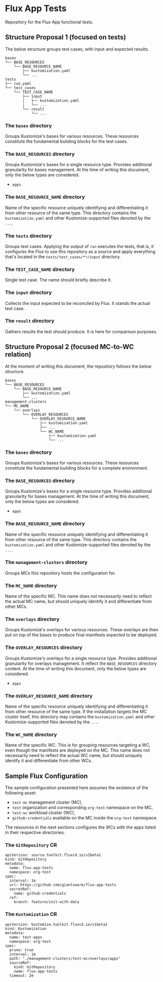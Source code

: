 # Flux App Tests

Repository for the Flux App functional tests.

## Structure Proposal 1 (focused on tests)

The below structure groups test cases, with input and expected results.

```
bases
└── BASE_RESOURCES
    └── BASE_RESOURCE_NAME
        ├── kustomization.yaml
        └── ...
tests
├── run.yaml
└── test_cases
    └── TEST_CASE_NAME
        ├── input
        |   ├── kustomization.yaml
        |   └── ...
        └── result
            └── ...
```

### The `bases` directory

Groups Kustomize's bases for various resources. These resources constitute the fundamental building blocks for the test cases.

### The `BASE_RESOURCES` directory

Groups Kustomize's bases for a single resource type. Provides additional granularity for bases management. At the time of writing this document, only the below types are considered.

* `apps`

### The `BASE_RESOURCE_NAME` directory

Name of the specific resource uniquely identifying and differentiating it from other resource of the same type. This directory contains the `kustomization.yaml` and other Kustomize-supported files denoted by the `...`.

### The `tests` directory

Groups test cases. Applying the output of `run` executes the tests, that is, it configures the Flux to use this repository as a source and apply everything that's located in the `tests/test_cases/**/input` directory.

### The `TEST_CASE_NAME` directory

Single test case. The name should briefly describe it.

### The `input` directory

Collects the input expected to be reconciled by Flux. It stands the actual test case.

### The `result` directory

Gathers results the test should produce. It is here for comparison purposes.


## Structure Proposal 2 (focused MC-to-WC relation)

At the moment of writing this document, the repository follows the below structure.

```
bases
└── BASE_RESOURCES
    └── BASE_RESOURCE_NAME
        ├── kustomization.yaml
        └── ...
management-clusters
└── MC_NAME
    └── overlays
        └── OVERLAY_RESOURCES
            └── OVERLAY_RESOURCE_NAME
                ├── kustomization.yaml
                ├── ...
                └── WC_NAME
                    ├── kustomization.yaml
                    └── ...
```

### The `bases` directory

Groups Kustomize's bases for various resources. These resources constitute the fundamental building blocks for a complete environment.

### The `BASE_RESOURCES` directory

Groups Kustomize's bases for a single resource type. Provides additional granularity for bases management. At the time of writing this document, only the below types are considered.

* `apps`

### The `BASE_RESOURCE_NAME` directory

Name of the specific resource uniquely identifying and differentiating it from other resource of the same type. This directory contains the `kustomization.yaml` and other Kustomize-supported files denoted by the `...`.

### The `management-clusters` directory

Groups MCs this repository hosts the configuration for.

### The `MC_NAME` directory

Name of the specific MC. This name does not necessarily need to reflect the actual MC name, but should uniquely identify it and differentiate from other MCs.

### The `overlays` directory

Groups Kustomize's overlays for various resources. These overlays are then put on top of the bases to produce final manifests expected to be deployed.

### The `OVERLAY_RESOURCES` directory

Groups Kustomize's overlays for a single resource type. Provides additional granularity for overlays management. It reflect the `BASE_RESOURCES` directory content. At the time of writing this document, only the below types are considered.

* `apps`

### The `OVERLAY_RESOURCE_NAME` directory

Name of the specific resource uniquely identifying and differentiating it from other resource of the same type. If the installation targets the MC cluster itself, this directory may contains the `kustomization.yaml` and other Kustomize-supported files denoted by the `...`.

### The `WC_NAME` directory

Name of the specific WC. This is for grouping resources targeting a WC, even though the manifests are deployed on the MC. This name does not necessarily need to reflect the actual WC name, but should uniquely identify it and differentiate from other WCs.

## Sample Flux Configuration

The sample configuration presented here assumes the existence of the following asset:

* `test-mc` management cluster (MC),
* `test` organization and corresponding `org-test` namespace on the MC,
* `test-wc` workload cluster (WC),
* `github-credentials` available on the MC inside the `org-test` namespace.

The resources in the next sections configures the WCs with the apps listed in their respective directories.

### The `GitRepository` CR

```
apiVersion: source.toolkit.fluxcd.io/v1beta1
kind: GitRepository
metadata:
  name: flux-app-tests
  namespace: org-test
spec:
  interval: 1m
  url: https://github.com/giantswarm/flux-app-tests
  secretRef:
    name: github-credentials
  ref:
    branch: feature/init-with-data
```

### The `Kustomization` CR

```
apiVersion: kustomize.toolkit.fluxcd.io/v1beta1
kind: Kustomization
metadata:
  name: test-apps
  namespace: org-test
spec:
  prune: true
  interval: 1m
  path: "./management-clusters/test-mc/overlays/apps"
  sourceRef:
    kind: GitRepository
    name: flux-app-tests
  timeout: 2m
```

